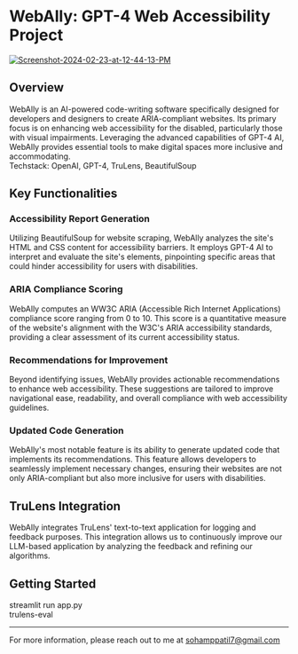 # WebAlly: GPT-4 Web Accessibility Project

<a href="https://ibb.co/3k8PNQB"><img src="https://i.ibb.co/9GfdTSs/Screenshot-2024-02-23-at-12-44-13-PM.png" alt="Screenshot-2024-02-23-at-12-44-13-PM" border="0"></a>

## Overview
WebAlly is an AI-powered code-writing software specifically designed for developers and designers to create ARIA-compliant websites. Its primary focus is on enhancing web accessibility for the disabled, particularly those with visual impairments. Leveraging the advanced capabilities of GPT-4 AI, WebAlly provides essential tools to make digital spaces more inclusive and accommodating.  
Techstack: OpenAI, GPT-4, TruLens, BeautifulSoup

## Key Functionalities

### Accessibility Report Generation
Utilizing BeautifulSoup for website scraping, WebAlly analyzes the site's HTML and CSS content for accessibility barriers. It employs GPT-4 AI to interpret and evaluate the site's elements, pinpointing specific areas that could hinder accessibility for users with disabilities.

### ARIA Compliance Scoring
WebAlly computes an WW3C ARIA (Accessible Rich Internet Applications) compliance score ranging from 0 to 10. This score is a quantitative measure of the website's alignment with the W3C's ARIA accessibility standards, providing a clear assessment of its current accessibility status.

### Recommendations for Improvement
Beyond identifying issues, WebAlly provides actionable recommendations to enhance web accessibility. These suggestions are tailored to improve navigational ease, readability, and overall compliance with web accessibility guidelines.

### Updated Code Generation
WebAlly's most notable feature is its ability to generate updated code that implements its recommendations. This feature allows developers to seamlessly implement necessary changes, ensuring their websites are not only ARIA-compliant but also more inclusive for users with disabilities. 

## TruLens Integration
WebAlly integrates TruLens' text-to-text application for logging and feedback purposes. This integration allows us to continuously improve our LLM-based application by analyzing the feedback and refining our algorithms.

## Getting Started

streamlit run app.py  
trulens-eval

---

For more information, please reach out to me at sohamppatil7@gmail.com

